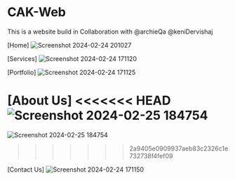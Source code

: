 # CAK-Web

This is a website build in Collaboration with @archieQa @keniDervishaj 

[Home]
![Screenshot 2024-02-24 201027](https://github.com/cetijunior/CAK-Web/assets/78642663/dcacbada-6fa0-4c96-b886-a2e208adbbb2)


[Services]
![Screenshot 2024-02-24 171120](https://github.com/cetijunior/CAK-Web/assets/78642663/19be563c-7764-43c1-a38f-d3b23eda1b37)


[Portfolio]
![Screenshot 2024-02-24 171125](https://github.com/cetijunior/CAK-Web/assets/78642663/7805fc6b-1c23-4cb8-a915-6f21f8a91e46)


[About Us]
<<<<<<< HEAD
![Screenshot 2024-02-25 184754](https://github.com/cetijunior/CAK-Web/assets/78642663/35550bca-5518-4417-b383-86a57b2ad644)
=======
![Screenshot 2024-02-25 184754](https://github.com/cetijunior/CAK-Web/assets/78642663/b04f4871-89dd-4665-b06c-0595a40b6fe7)
>>>>>>> 2a9405e0909937aeb83c2326c1e732738f4fef09


[Contact Us]
![Screenshot 2024-02-24 171150](https://github.com/cetijunior/CAK-Web/assets/78642663/f4ca58b5-d42f-4429-b4bb-c441cb2bfed8)

